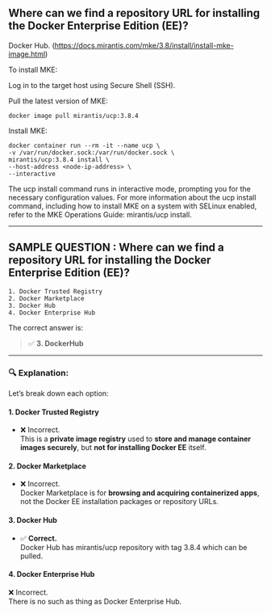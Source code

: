 ## Where can we find a repository URL for installing the Docker Enterprise Edition (EE)?

Docker Hub. (https://docs.mirantis.com/mke/3.8/install/install-mke-image.html)
 
To install MKE:

Log in to the target host using Secure Shell (SSH).

Pull the latest version of MKE:
```
docker image pull mirantis/ucp:3.8.4
```
Install MKE:
```
docker container run --rm -it --name ucp \
-v /var/run/docker.sock:/var/run/docker.sock \
mirantis/ucp:3.8.4 install \
--host-address <node-ip-address> \
--interactive
```

The ucp install command runs in interactive mode, prompting you for the necessary configuration values. For more information about the ucp install command, including how to install MKE on a system with SELinux enabled, refer to the MKE Operations Guide: mirantis/ucp install.

---

## SAMPLE QUESTION : Where can we find a repository URL for installing the Docker Enterprise Edition (EE)?
```
1. Docker Trusted Registry
2. Docker Marketplace
3. Docker Hub
4. Docker Enterprise Hub
```

The correct answer is:

> ✅ **3. DockerHub**

---

### 🔍 Explanation:

Let’s break down each option:

#### 1. **Docker Trusted Registry**
- ❌ Incorrect.  
  This is a **private image registry** used to **store and manage container images securely**, but **not for installing Docker EE** itself.

#### 2. **Docker Marketplace**
- ❌ Incorrect.  
  Docker Marketplace is for **browsing and acquiring containerized apps**, not the Docker EE installation packages or repository URLs.

#### 3. **Docker Hub**
- ✅ **Correct.**  
  Docker Hub has mirantis/ucp repository with tag 3.8.4 which can be pulled.

#### 4. **Docker Enterprise Hub**
❌ Incorrect.  
  There is no such as thing as Docker Enterprise Hub.
 
